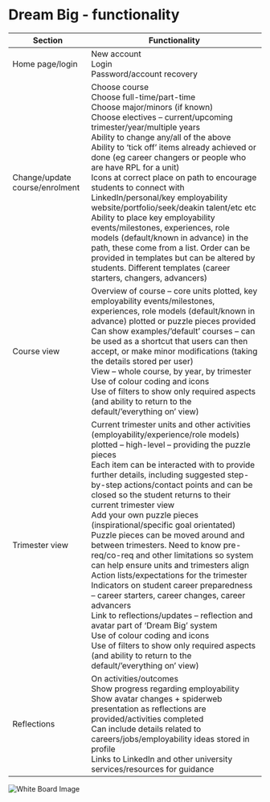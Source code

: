 # Dream Big - functionality

| Section                        | Functionality                                                                                                                                                                                                                                                                                                                                                                                                                                                                                                                                                                                                                                                                                                                                                                                                                                                                                                                                                                      |
| ------------------------------ | ---------------------------------------------------------------------------------------------------------------------------------------------------------------------------------------------------------------------------------------------------------------------------------------------------------------------------------------------------------------------------------------------------------------------------------------------------------------------------------------------------------------------------------------------------------------------------------------------------------------------------------------------------------------------------------------------------------------------------------------------------------------------------------------------------------------------------------------------------------------------------------------------------------------------------------------------------------------------------------- |
| Home page/login                | New account <br> Login <br> Password/account recovery                                                                                                                                                                                                                                                                                                                                                                                                                                                                                                                                                                                                                                                                                                                                                                                                                                                                                                                              |
| Change/update course/enrolment | Choose course <br> Choose full-time/part-time <br> Choose major/minors (if known) <br> Choose electives – current/upcoming trimester/year/multiple years <br> Ability to change any/all of the above <br> Ability to ‘tick off’ items already achieved or done (eg career changers or people who are have RPL for a unit) <br> Icons at correct place on path to encourage students to connect with LinkedIn/personal/key employability website/portfolio/seek/deakin talent/etc etc <br> Ability to place key employability events/milestones, experiences, role models (default/known in advance) in the path, these come from a list. Order can be provided in templates but can be altered by students. Different templates (career starters, changers, advancers)                                                                                                                                                                                                             |
| Course view                    | Overview of course – core units plotted, key employability events/milestones, experiences, role models (default/known in advance) plotted or puzzle pieces provided <br> Can show examples/’default’ courses – can be used as a shortcut that users can then accept, or make minor modifications (taking the details stored per user) <br> View – whole course, by year, by trimester <br> Use of colour coding and icons <br> Use of filters to show only required aspects (and ability to return to the default/’everything on’ view)                                                                                                                                                                                                                                                                                                                                                                                                                                            |
| Trimester view                 | Current trimester units and other activities (employability/experience/role models) plotted – high-level – providing the puzzle pieces <br> Each item can be interacted with to provide further details, including suggested step-by-step actions/contact points and can be closed so the student returns to their current trimester view <br> Add your own puzzle pieces (inspirational/specific goal orientated) <br> Puzzle pieces can be moved around and between trimesters. Need to know pre-req/co-req and other limitations so system can help ensure units and trimesters align <br> Action lists/expectations for the trimester <br> Indicators on student career preparedness – career starters, career changes, career advancers <br> Link to reflections/updates – reflection and avatar part of ‘Dream Big’ system <br> Use of colour coding and icons <br> Use of filters to show only required aspects (and ability to return to the default/’everything on’ view) |
| Reflections                    | On activities/outcomes <br> Show progress regarding employability <br> Show avatar changes + spiderweb presentation as reflections are provided/activities completed <br> Can include details related to careers/jobs/employability ideas stored in profile <br> Links to LinkedIn and other university services/resources for guidance                                                                                                                                                                                                                                                                                                                                                                                                                                                                                                                                                                                                                                            |

![White Board Image](./../assests/images/MicrosoftTeams-image.png)

